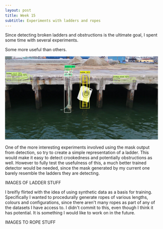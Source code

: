 ```yaml
---
layout: post
title: Week 15
subtitle: Experiments with ladders and ropes
---
```


Since detecting broken ladders and obstructions is the ultimate goal, I spent some time with several experiments.

Some more useful than others.

![wash](/img/wash.jpg)

One of the more interesting experiments involved using the mask output from detection, so try to create a simple representation of a ladder. This would make it easy to detect crookedness and potentially obstructions as well. However to fully test the usefulness of this, a much better trained detector would be needed, since the mask generated by my current one barely resemble the ladders they are detecting. 

IMAGES OF LADDER STUFF

I breifly flirted with the idea of using synthetic data as a basis for training. Specifically I wanted to procedurally generate ropes of various lengths, colours and configurations, since there aren't many ropes as part of any of the datasets I have access to. I didn't commit to this, even though I think it has potential. It is something I would like to work on in the future.

IMAGES TO ROPE STUFF
